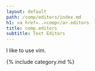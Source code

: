 ```yaml
---
layout: default
path: /comp/editors/index.md
h1: <a href=..>comp</a>.editors
title: comp.editors
subtitle: Text Editors
---
```

I like to use vim.

{% include category.md %}
